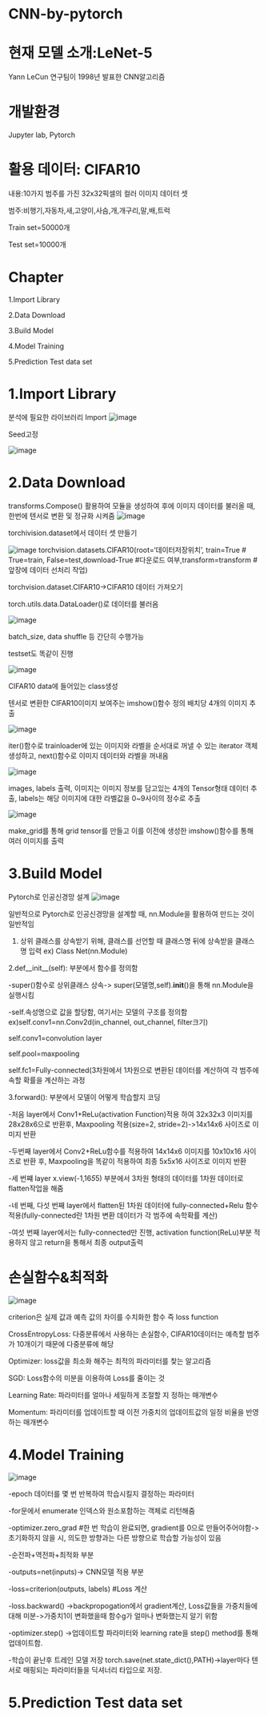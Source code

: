 # CNN-by-pytorch
현재 모델 소개:LeNet-5
======================
Yann LeCun 연구팀이 1998년 발표한 CNN알고리즘

개발환경
==================
Jupyter lab, Pytorch

활용 데이터: CIFAR10
====================
내용:10가지 범주를 가진 32x32픽셀의 컬러 이미지 데이터 셋

범주:비행기,자동차,새,고양이,사슴,개,개구리,말,배,트럭

Train set=50000개

Test set=10000개

Chapter
========
1.Import Library

2.Data Download

3.Build Model

4.Model Training

5.Prediction Test data set


1.Import Library
=================
분석에 필요한 라이브러리 Import
![image](https://user-images.githubusercontent.com/104436260/176813424-274dd8fa-9062-4644-8bc7-7d3b2b587308.png)

Seed고정

![image](https://user-images.githubusercontent.com/104436260/176813749-c71c3c24-67f8-4006-b073-87def2ed11d0.png)

2.Data Download
================
transforms.Compose() 활용하여 모듈을 생성하여 후에 이미지 데이터를 불러올 때, 한번에 텐서로 변환 및 정규화 시켜줌
![image](https://user-images.githubusercontent.com/104436260/176813942-29e66e42-84d7-43a5-b737-893ef70bc186.png)


torchivision.dataset에서 데이터 셋 만들기

![image](https://user-images.githubusercontent.com/104436260/176814033-ec1a8396-0327-4c86-b87f-0cafea7f69dc.png)
torchvision.datasets.CIFAR10(root=‘데이터저장위치’, train=True # True=train, False=test,download-True #다운로드 여부,transform=transform  #앞장에 데이터 선처리 작업)

torchvision.dataset.CIFAR10->CIFAR10 데이터 가져오기

torch.utils.data.DataLoader()로 데이터를 불러옴

![image](https://user-images.githubusercontent.com/104436260/176821370-ef23b674-5810-4b53-ab25-fd22a75f4840.png)

batch_size, data shuffle 등 간단히 수행가능

testset도 똑같이 진행

![image](https://user-images.githubusercontent.com/104436260/176821536-be56ba1d-de27-4f8d-b4d8-7ebee3a9c194.png)

CIFAR10 data에 들어있는 class생성

텐서로 변환한 CIFAR10이미지 보여주는 imshow()함수 정의 배치당 4개의 이미지 추출

![image](https://user-images.githubusercontent.com/104436260/176823202-62349f68-e4e0-46c5-8f09-d53180150787.png)

iter()함수로 trainloader에 있는 이미지와 라벨을 순서대로 꺼낼 수 있는 iterator 객체 생성하고, next()함수로 이미지 데이터와 라벨을 
꺼내옴

![image](https://user-images.githubusercontent.com/104436260/176823243-36f515d1-451a-49b2-bbc1-f0b7c0c418e3.png)

images, labels 출력, 이미지는 이미지 정보를 담고있는 4개의 Tensor형태 데이터 추출, labels는 해당 이미지에 대한 라벨값을 0~9사이의 정수로 추출

![image](https://user-images.githubusercontent.com/104436260/176823313-0df01a26-2747-4bb1-b694-d8245f63a2f5.png)

make_grid를 통해 grid tensor를 만들고 이를 이전에 생성한 imshow()함수를 통해 여러 이미지를 출력

3.Build Model
======
Pytorch로 인공신경망 설계
![image](https://user-images.githubusercontent.com/104436260/176824629-f7ee169b-f68b-4368-aba0-7ca5f360fc23.png)

일반적으로 Pytorch로 인공신경망을 설계할 때, nn.Module을 활용하여 만드는 것이 일반적임

1. 상위 클래스를 상속받기 위해, 클래스를 선언할 때 클래스명 뒤에 상속받을 클래스명 입력 ex) Class Net(nn.Module)

2.def__init__(self): 부분에서 함수를 정의함

-super()함수로 상위클래스 상속-> super(모델명,self).__init__()을 통해 nn.Module을 실행시킴

-self.속성명으로 값을 할당함, 여기서는 모델의 구조를 정의함 ex)self.conv1=nn.Conv2d(in_channel, out_channel, filter크기)

self.conv1=convolution layer

self.pool=maxpooling

self.fc1=Fully-connected(3차원에서 1차원으로 변환된 데이터를 계산하여 각 범주에 속할 확률을 계산하는 과정
  
3.forward(): 부분에서 모델이 어떻게 학습할지 코딩

-처음 layer에서 Conv1+ReLu(activation Function)적용 하여 32x32x3 이미지를 28x28x6으로 반환후, Maxpooling 적용(size=2, stride=2)->14x14x6 사이즈로 이미지 반환

-두번째 layer에서 Conv2+ReLu함수를 적용하여 14x14x6 이미지를 10x10x16 사이즈로 반환 후, Maxpooling을 똑같이 적용하여 최종 5x5x16 사이즈로 이미지 반환

-세 번쨰 layer x.view(-1,16*5*5) 부분에서 3차원 형태의 데이터를 1차원 데이터로 flatten작업을 해줌

-네 번째, 다섯 번째 layer에서 flatten된 1차원 데이터에 fully-connected+Relu 함수 적용(fully-connected란 1차원 변환 데이터가 각 범주에 속학확률 계산)

-여섯 번째 layer에서는 fully-connected만 진행, activation function(ReLu)부분 적용하지 않고 return을 통해서 최종 output출력

손실함수&최적화
=======
![image](https://user-images.githubusercontent.com/104436260/176829267-2c306fcb-ec5c-41ad-be92-bdad886ba3b0.png)

criterion은 실제 값과 예측 값의 차이를 수치화한 함수 즉 loss function

CrossEntropyLoss: 다중분류에서 사용하는 손실함수, CIFAR10데이터는 예측할 범주가 10개이기 때문에 다중분류에 해당

Optimizer: loss값을 최소화 해주는 최적의 파라미터를 찿는 알고리즘

SGD: Loss함수의 미분을 이용하여 Loss를 줄이는 것

Learning Rate: 파라미터를 얼마나 세밀하게 조절할 지 정하는 매개변수

Momentum: 파라미터를 업데이트할 때 이전 가중치의 업데이트값의 일정 비율을 반영하는 매개변수

4.Model Training
=================
![image](https://user-images.githubusercontent.com/104436260/176829854-0fa544f1-571f-49e8-8f81-1b5ea979bf9a.png)

-epoch 데이터를 몇 번 반복하여 학습시킬지 결정하는 파라미터

-for문에서 enumerate 인덱스와 원소포함하는 객체로 리턴해줌

-optimizer.zero_grad #한 번 학습이 완료되면, gradient를 0으로 만들어주어야함->초기화하지 않을 시, 의도한 방향과는 다른 방향으로 학습할 가능성이 있음

-순전파+역전파+최적화 부분

-outputs=net(inputs)-> CNN모델 적용 부분

-loss=criterion(outputs, labels) #Loss 계산

-loss.backward() ->backpropogation에서 gradient계산, Loss값들을 가중치들에 대해 미분->가중치1이 변화했을때 함수g가 얼마나 변화했는지 알기 위함

-optimizer.step() ->업데이트할 파라미터와 learning rate을 step() method를 통해 업데이트함.

-학습이 끝난후 트레인 모델 저장 torch.save(net.state_dict(),PATH)->layer마다 텐서로 매핑되는 파라미터들을 딕셔너리 타입으로 저장.

5.Prediction Test data set
==================================



